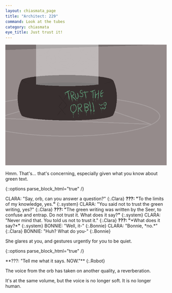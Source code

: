 ```yaml
---
layout: chiasmata_page
title: "Architect: 229"
command: Look at the tubes
category: chiasmata
eye_title: Just trust it!
---
```


![229](/chiasmata/images/narrative/227.png)

Hmm. That's... that's concerning, especially given what you know about green text.

{::options parse_block_html="true" /}
<div class="dialogue">
CLARA: "Say, orb, can you answer a question?" 
{:.Clara}
<b>???: "</b>To the limits of my knowledge, yes.<b>"</b> 
{:.system}
CLARA: "You said not to trust the green writing, yes?" 
{:.Clara}
<b>???: "</b>The green writing was written by the Seer, to confuse and entrap. Do not trust it. What does it say?<b>"</b> 
{:.system}
CLARA: "Never mind that. You told us not to trust it." 
{:.Clara}
<b>???: "</b>*What does it say?*<b>"</b> 
{:.system}
BONNIE: "Well, it-" 
{:.Bonnie}
CLARA: "Bonnie, *no.*" 
{:.Clara}
BONNIE: "Huh? What do you-" 
{:.Bonnie}
</div>

She glares at you, and gestures urgently for you to be quiet.

{::options parse_block_html="true" /}
<div class="dialogue">
**???: "Tell me what it says. NOW."** 
{:.Robot}
</div>

The voice from the orb has taken on another quality, a reverberation.

It's at the same volume, but the voice is no longer soft. It is no longer human.